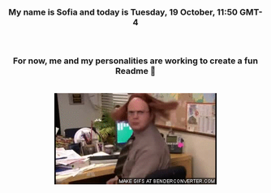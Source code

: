 


<div align="center">
<h3 >My name is Sofia and today is Tuesday, 19 October, 11:50 GMT-4</h3><br>
<h3 >For now, me and my personalities are working to create a fun Readme 👋
</h3><br>
<img src='img/dwight.gif' alt='working...'/>
</div>
